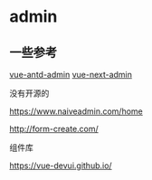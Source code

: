 # admin

## 一些参考

[vue-antd-admin](https://gitee.com/gx12358/vue-antd-admin)
[vue-next-admin](https://gitee.com/lyt-top/vue-next-admin)



没有开源的

https://www.naiveadmin.com/home

http://form-create.com/



组件库

https://vue-devui.github.io/

